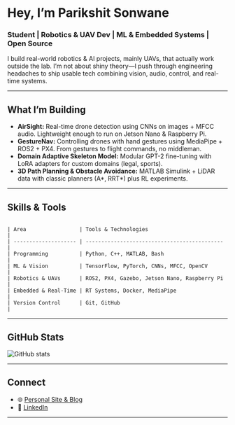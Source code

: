 # Hey, I’m Parikshit Sonwane

### Student | Robotics & UAV Dev | ML & Embedded Systems | Open Source

I build real-world robotics & AI projects, mainly UAVs, that actually work outside the lab. I’m not about shiny theory—I push through engineering headaches to ship usable tech combining vision, audio, control, and real-time systems.

---

## What I’m Building

* **AirSight:** Real-time drone detection using CNNs on images + MFCC audio. Lightweight enough to run on Jetson Nano & Raspberry Pi.
* **GestureNav:** Controlling drones with hand gestures using MediaPipe + ROS2 + PX4. From gestures to flight commands, no middleman.
* **Domain Adaptive Skeleton Model:** Modular GPT-2 fine-tuning with LoRA adapters for custom domains (legal, sports).
* **3D Path Planning & Obstacle Avoidance:** MATLAB Simulink + LiDAR data with classic planners (A\*, RRT\*) plus RL experiments.

---

## Skills & Tools
```

| Area                 | Tools & Technologies                         |
| -------------------- | -------------------------------------------- |
| Programming          | Python, C++, MATLAB, Bash                    |
| ML & Vision          | TensorFlow, PyTorch, CNNs, MFCC, OpenCV      |
| Robotics & UAVs      | ROS2, PX4, Gazebo, Jetson Nano, Raspberry Pi |
| Embedded & Real-Time | RT Systems, Docker, MediaPipe                |
| Version Control      | Git, GitHub                                  |
```

---

## GitHub Stats

![GitHub stats](https://github-readme-stats.vercel.app/api?username=parikshit-06\&show_icons=true\&count_private=true\&theme=dark)

---

## Connect

* 🌐 [Personal Site & Blog](https://parikshit-06.github.io/)
* 💼 [LinkedIn](https://www.linkedin.com/in/psonwane/)

---
